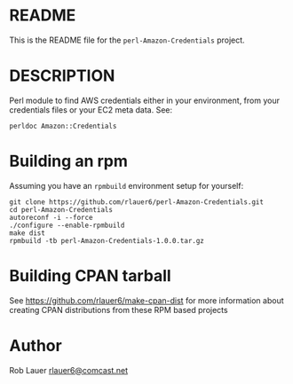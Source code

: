 # README

This is the README file for the `perl-Amazon-Credentials` project.

# DESCRIPTION

Perl module to find AWS credentials either in your environment, from
your credentials files or your EC2 meta data.  See:

```
perldoc Amazon::Credentials
```

# Building an rpm

Assuming you have an `rpmbuild` environment setup for yourself:

```
git clone https://github.com/rlauer6/perl-Amazon-Credentials.git
cd perl-Amazon-Credentials
autoreconf -i --force
./configure --enable-rpmbuild
make dist
rpmbuild -tb perl-Amazon-Credentials-1.0.0.tar.gz
```

# Building CPAN tarball

See https://github.com/rlauer6/make-cpan-dist for more information
about creating CPAN distributions from these RPM based projects

# Author

Rob Lauer <rlauer6@comcast.net>
